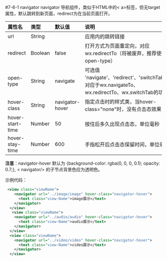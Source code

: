 #7-6-1 navigator
navigator 导航组件，类似于HTML中的&lt; a>标签，但无target属性，默认跳转到新页面，redirect为在当前页面打开。

| 属性名 | 类型 | 默认值 | 说明 |
| :--- | :--- | :--- | :--- |
| url | String |  | 应用内的跳转链接 |
| redirect | Boolean | false | 打开方式为页面重定向，对应 wx.redirectTo（将被废弃，推荐使用 open-type） |
| open-type | String | navigate | 可选值 'navigate'、'redirect'、'switchTab'，对应于wx.navigateTo、wx.redirectTo、wx.switchTab的功能 |
| hover-class | String | navigator-hover | 指定点击时的样式类，当hover-class="none"时，没有点击态效果 |
| hover-start-time | Number | 50 | 按住后多久出现点击态，单位毫秒 |
| hover-stay-time | Number | 600 | 手指松开后点击态保留时间，单位毫秒 |


**注意**：navigator-hover 默认为 {background-color: rgba(0, 0, 0, 0.1); opacity: 0.7;}, &lt; navigator/> 的子节点背景色应为透明色。

示例代码：
```xml
 <view class="viewName">
    <navigator url="../image/image" hover-class="navigator-hover">
      <text class="view-Name">image展示</text>
    </navigator>
  </view>
   <view class="viewName">
    <navigator url="../audio/audio" hover-class="navigator-hover">
      <text class="view-Name">audio展示</text>
    </navigator>
  </view>
  <view class="viewName">
    <navigator url="../video/video" hover-class="navigator-hover">
      <text class="view-Name">video展示</text>
    </navigator>
  </view>
```

